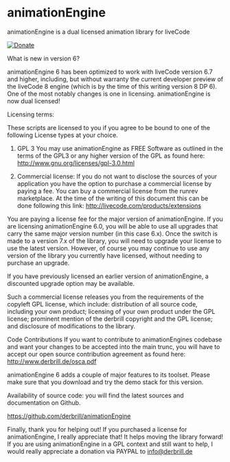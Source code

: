 # animationEngine
animationEngine is a dual licensed animation library for liveCode

[![Donate](https://www.paypalobjects.com/en_US/i/btn/btn_donate_LG.gif)](https://www.paypal.com/cgi-bin/webscr?cmd=_s-xclick&hosted_button_id=T8FSXQUVTB92N)

What is new in version 6?

animationEngine 6 has been optimized to work with liveCode version 6.7 and higher, including, but without warranty the current developer preview of the liveCode 8 engine (which is by the time of this writing version 8 DP 6). One of the most notably changes is one in licensing. animationEngine is now dual licensed!

Licensing terms:

These scripts are licensed to you if you agree to be bound to one of the following License types at your choice.  

1) GPL 3
You may use animationEngine as FREE Software as outlined in the terms of the GPL3 or any 
higher version of the GPL as found here: http://www.gnu.org/licenses/gpl-3.0.html

2) Commercial license:
If you do not want to disclose the sources of your application you have the option to purchase a commercial license
by paying a fee. You can buy a commercial license from the runrev marketplace. At the time of the writing of this document
this can be done following this link: http://livecode.com/products/extensions

You are paying a license fee for the major version of animationEngine. If you are licensing animationEngine 6.0, you will be
able to use all upgrades that carry the same major version number (in this case 6.x). Once the switch is made to a version
7.x of the library, you will need to upgrade your license to use the latest version. However, of course you may continue to use
any version of the library you currently have licensed, without needing to purchase an upgrade.

If you have previously licensed an earlier version of animationEngine, a discounted upgrade option may be available.

Such a commercial license releases you from the requirements of the copyleft GPL license, which include: distribution of all 
source code, including your own product; licensing of your own product under the GPL license; prominent mention of the 
derbrill copyright and the GPL license; and disclosure of modifications to the library.

Code Contributions
If you want to contribute to animationEngines codebase and want your changes to be accepted into the main trunc,
you will have to accept our open source contribution agreement as found here: http://www.derbrill.de/osca.pdf

animationEngine 6 adds a couple of major features to its toolset. Please make sure that you download and try the demo stack for this version.

Availability of source code: you will find the latest sources and documentation on Github.

https://github.com/derbrill/animationEngine

Finally, thank you for helping out! If you purchased a license for animationEngine, I really appreciate that! It helps moving the library forward! If you are using animationEngine in a GPL context and still want to help, I would really appreciate a donation via PAYPAL to info@derbrill.de
